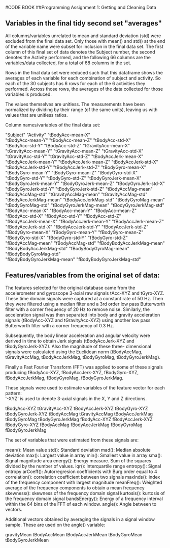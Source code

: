 #CODE BOOK
##Programming Assignment 1: Getting and Cleaning Data


## Variables in the final tidy second set "averages" 

All columns/variables unrelated to mean and standard deviation (std) were excluded from the final data set. Only those with mean() and std() at the end of the variable name were subset for inclusion in the final data set. The first column of this final set of data denotes the Subject number, the second denotes the Activity performed, and the following 66 columns are the variables/data collected, for a total of 68 columns in the set.

Rows in the final data set were reduced such that this dataframe shows the averages of each variable for each combination of subject and activity. So each of the 30 subjects has 6 rows for each of the 6 activities they performed. Across those rows, the averages of the data collected for those variables is produced.

The values themselves are unitless. The measurements have been normalized by dividing by their range (of the same units), leaving us with values that are unitless ratios. 

Column names/variables of the final data set:

"Subject"                   "Activity"                  "tBodyAcc-mean-X"          
"tBodyAcc-mean-Y"           "tBodyAcc-mean-Z"           "tBodyAcc-std-X"           
"tBodyAcc-std-Y"            "tBodyAcc-std-Z"            "tGravityAcc-mean-X"       
"tGravityAcc-mean-Y"        "tGravityAcc-mean-Z"        "tGravityAcc-std-X"        
"tGravityAcc-std-Y"         "tGravityAcc-std-Z"         "tBodyAccJerk-mean-X"      
"tBodyAccJerk-mean-Y"       "tBodyAccJerk-mean-Z"       "tBodyAccJerk-std-X"       
"tBodyAccJerk-std-Y"        "tBodyAccJerk-std-Z"        "tBodyGyro-mean-X"         
"tBodyGyro-mean-Y"          "tBodyGyro-mean-Z"          "tBodyGyro-std-X"          
"tBodyGyro-std-Y"           "tBodyGyro-std-Z"           "tBodyGyroJerk-mean-X"     
"tBodyGyroJerk-mean-Y"      "tBodyGyroJerk-mean-Z"      "tBodyGyroJerk-std-X"      
"tBodyGyroJerk-std-Y"       "tBodyGyroJerk-std-Z"       "tBodyAccMag-mean"         
"tBodyAccMag-std"           "tGravityAccMag-mean"       "tGravityAccMag-std"       
"tBodyAccJerkMag-mean"      "tBodyAccJerkMag-std"       "tBodyGyroMag-mean"        
"tBodyGyroMag-std"          "tBodyGyroJerkMag-mean"     "tBodyGyroJerkMag-std"     
"fBodyAcc-mean-X"           "fBodyAcc-mean-Y"           "fBodyAcc-mean-Z"          
"fBodyAcc-std-X"            "fBodyAcc-std-Y"            "fBodyAcc-std-Z"           
"fBodyAccJerk-mean-X"       "fBodyAccJerk-mean-Y"       "fBodyAccJerk-mean-Z"      
"fBodyAccJerk-std-X"        "fBodyAccJerk-std-Y"        "fBodyAccJerk-std-Z"       
"fBodyGyro-mean-X"          "fBodyGyro-mean-Y"          "fBodyGyro-mean-Z"         
"fBodyGyro-std-X"           "fBodyGyro-std-Y"           "fBodyGyro-std-Z"          
"fBodyAccMag-mean"          "fBodyAccMag-std"           "fBodyBodyAccJerkMag-mean" 
"fBodyBodyAccJerkMag-std"   "fBodyBodyGyroMag-mean"     "fBodyBodyGyroMag-std"     
"fBodyBodyGyroJerkMag-mean" "fBodyBodyGyroJerkMag-std" 


## Features/variables from the original set of data:

The features selected for the original database came from the accelerometer and gyroscope 3-axial raw signals tAcc-XYZ and tGyro-XYZ. These time domain signals were captured at a constant rate of 50 Hz. Then they were filtered using a median filter and a 3rd order low pass Butterworth filter with a corner frequency of 20 Hz to remove noise. Similarly, the acceleration signal was then separated into body and gravity acceleration signals (tBodyAcc-XYZ and tGravityAcc-XYZ) using another low pass Butterworth filter with a corner frequency of 0.3 Hz. 

Subsequently, the body linear acceleration and angular velocity were derived in time to obtain Jerk signals (tBodyAccJerk-XYZ and tBodyGyroJerk-XYZ). Also the magnitude of these three-
dimensional signals were calculated using the Euclidean norm (tBodyAccMag, tGravityAccMag, tBodyAccJerkMag, tBodyGyroMag, tBodyGyroJerkMag). 

Finally a Fast Fourier Transform (FFT) was applied to some of these signals producing fBodyAcc-XYZ, fBodyAccJerk-XYZ, fBodyGyro-XYZ, fBodyAccJerkMag, fBodyGyroMag, fBodyGyroJerkMag. 

These signals were used to estimate variables of the feature vector for each pattern:  
'-XYZ' is used to denote 3-axial signals in the X, Y and Z directions.

tBodyAcc-XYZ
tGravityAcc-XYZ
tBodyAccJerk-XYZ
tBodyGyro-XYZ
tBodyGyroJerk-XYZ
tBodyAccMag
tGravityAccMag
tBodyAccJerkMag
tBodyGyroMag
tBodyGyroJerkMag
fBodyAcc-XYZ
fBodyAccJerk-XYZ
fBodyGyro-XYZ
fBodyAccMag
fBodyAccJerkMag
fBodyGyroMag
fBodyGyroJerkMag

The set of variables that were estimated from these signals are: 

mean(): Mean value
std(): Standard deviation
mad(): Median absolute deviation 
max(): Largest value in array
min(): Smallest value in array
sma(): Signal magnitude area
energy(): Energy measure. Sum of the squares divided by the number of values. 
iqr(): Interquartile range 
entropy(): Signal entropy
arCoeff(): Autorregresion coefficients with Burg order equal to 4
correlation(): correlation coefficient between two signals
maxInds(): index of the frequency component with largest magnitude
meanFreq(): Weighted average of the frequency components to obtain a mean frequency
skewness(): skewness of the frequency domain signal 
kurtosis(): kurtosis of the frequency domain signal 
bandsEnergy(): Energy of a frequency interval within the 64 bins of the FFT of each window.
angle(): Angle between to vectors.

Additional vectors obtained by averaging the signals in a signal window sample. These are used on the angle() variable:

gravityMean
tBodyAccMean
tBodyAccJerkMean
tBodyGyroMean
tBodyGyroJerkMean